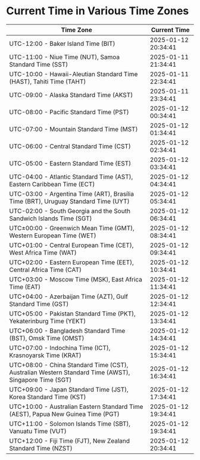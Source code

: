# Current Time in Various Time Zones

| Time Zone | Current Time |
|-----------|--------------|
| UTC-12:00 - Baker Island Time (BIT) | 2025-01-12 20:34:41 |
| UTC-11:00 - Niue Time (NUT), Samoa Standard Time (SST) | 2025-01-11 21:34:41 |
| UTC-10:00 - Hawaii-Aleutian Standard Time (HAST), Tahiti Time (TAHT) | 2025-01-11 22:34:41 |
| UTC-09:00 - Alaska Standard Time (AKST) | 2025-01-11 23:34:41 |
| UTC-08:00 - Pacific Standard Time (PST) | 2025-01-12 00:34:41 |
| UTC-07:00 - Mountain Standard Time (MST) | 2025-01-12 01:34:41 |
| UTC-06:00 - Central Standard Time (CST) | 2025-01-12 02:34:41 |
| UTC-05:00 - Eastern Standard Time (EST) | 2025-01-12 03:34:41 |
| UTC-04:00 - Atlantic Standard Time (AST), Eastern Caribbean Time (ECT) | 2025-01-12 04:34:41 |
| UTC-03:00 - Argentina Time (ART), Brasília Time (BRT), Uruguay Standard Time (UYT) | 2025-01-12 05:34:41 |
| UTC-02:00 - South Georgia and the South Sandwich Islands Time (SGT) | 2025-01-12 06:34:41 |
| UTC±00:00 - Greenwich Mean Time (GMT), Western European Time (WET) | 2025-01-12 08:34:41 |
| UTC+01:00 - Central European Time (CET), West Africa Time (WAT) | 2025-01-12 09:34:41 |
| UTC+02:00 - Eastern European Time (EET), Central Africa Time (CAT) | 2025-01-12 10:34:41 |
| UTC+03:00 - Moscow Time (MSK), East Africa Time (EAT) | 2025-01-12 11:34:41 |
| UTC+04:00 - Azerbaijan Time (AZT), Gulf Standard Time (GST) | 2025-01-12 12:34:41 |
| UTC+05:00 - Pakistan Standard Time (PKT), Yekaterinburg Time (YEKT) | 2025-01-12 13:34:41 |
| UTC+06:00 - Bangladesh Standard Time (BST), Omsk Time (OMST) | 2025-01-12 14:34:41 |
| UTC+07:00 - Indochina Time (ICT), Krasnoyarsk Time (KRAT) | 2025-01-12 15:34:41 |
| UTC+08:00 - China Standard Time (CST), Australian Western Standard Time (AWST), Singapore Time (SGT) | 2025-01-12 16:34:41 |
| UTC+09:00 - Japan Standard Time (JST), Korea Standard Time (KST) | 2025-01-12 17:34:41 |
| UTC+10:00 - Australian Eastern Standard Time (AEST), Papua New Guinea Time (PGT) | 2025-01-12 19:34:41 |
| UTC+11:00 - Solomon Islands Time (SBT), Vanuatu Time (VUT) | 2025-01-12 19:34:41 |
| UTC+12:00 - Fiji Time (FJT), New Zealand Standard Time (NZST) | 2025-01-12 20:34:41 |
